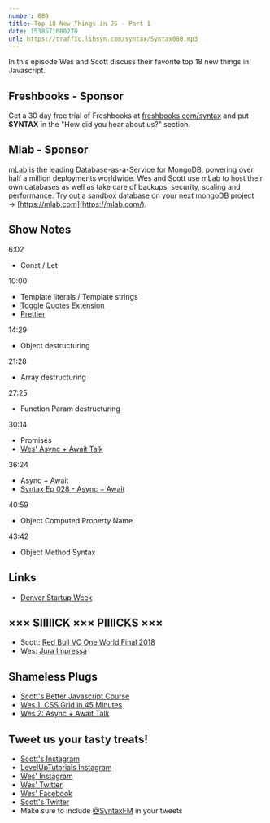 ```yaml
---
number: 080
title: Top 18 New Things in JS - Part 1
date: 1538571600270
url: https://traffic.libsyn.com/syntax/Syntax080.mp3
---
```


In this episode Wes and Scott discuss their favorite top 18 new things in Javascript.

## Freshbooks - Sponsor

Get a 30 day free trial of Freshbooks at [freshbooks.com/syntax](https://freshbooks.com/syntax) and put **SYNTAX** in the "How did you hear about us?" section.

## Mlab - Sponsor

mLab is the leading Database-as-a-Service for MongoDB, powering over half a million deployments worldwide. Wes and Scott use mLab to host their own databases as well as take care of backups, security, scaling and performance. Try out a sandbox database on your next mongoDB project → [https://mlab.com](https://mlab.com/).

## Show Notes

6:02

- Const / Let

10:00

- Template literals / Template strings
- [Toggle Quotes Extension](https://marketplace.visualstudio.com/items?itemName=BriteSnow.vscode-toggle-quotes)
- [Prettier](https://prettier.io/)

14:29

- Object destructuring

21:28

- Array destructuring

27:25

- Function Param destructuring

30:14

- Promises
- [Wes' Async + Await Talk](https://youtu.be/9YkUCxvaLEk?t=469s)

36:24

- Async + Await
- [Syntax Ep 028 - Async + Await](https://syntax.fm/show/028/async-await)

40:59

- Object Computed Property Name

43:42

- Object Method Syntax

## Links

- [Denver Startup Week](https://www.denverstartupweek.org/)

## ××× SIIIIICK ××× PIIIICKS ×××

- Scott: [Red Bull VC One World Final 2018](https://www.youtube.com/watch?v=N3jwdh-6Bi0)
- Wes: [Jura Impressa](https://us.jura.com/en)

## Shameless Plugs

- [Scott's Better Javascript Course](https://LevelUpTutorials.com/pro)
- [Wes 1: CSS Grid in 45 Minutes](https://youtu.be/DCZdCKjnBCs?t=1179s)
- [Wes 2: Async + Await Talk](https://youtu.be/9YkUCxvaLEk?t=469s)

## Tweet us your tasty treats!

- [Scott's Instagram](https://www.instagram.com/stolinski/)
- [LevelUpTutorials Instagram](https://www.instagram.com/LevelUpTutorials/)
- [Wes' Instagram](https://www.instagram.com/wesbos/)
- [Wes' Twitter](https://twitter.com/wesbos)
- [Wes' Facebook](https://www.facebook.com/wesbos.developer)
- [Scott's Twitter](https://twitter.com/stolinski)
- Make sure to include [@SyntaxFM](https://twitter.com/SyntaxFM) in your tweets
